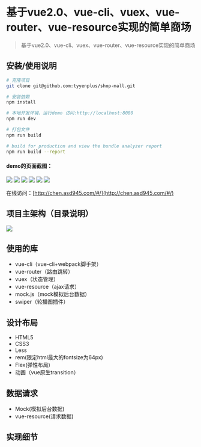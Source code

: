 # 基于vue2.0、vue-cli、vuex、vue-router、vue-resource实现的简单商场

> 基于vue2.0、vue-cli、vuex、vue-router、vue-resource实现的简单商场

## 安装/使用说明

``` bash
# 克隆项目
git clone git@github.com:tyyenplus/shop-mall.git

# 安装依赖
npm install

# 本地开发环境，运行demo 访问:http://localhost:8080
npm run dev

# 打包文件
npm run build

# build for production and view the bundle analyzer report
npm run build --report
```

#### demo的页面截图：
![](http://chen.asd945.com/images/index.png)
![](http://chen.asd945.com/images/list.png)
![](http://chen.asd945.com/images/cart.png)
![](http://chen.asd945.com/images/user.png)
![](http://chen.asd945.com/images/address.png)
![](http://chen.asd945.com/images/order.png)

在线访问：[http://chen.asd945.com/#/](http://chen.asd945.com/#/)

## 项目主架构（目录说明）
![](http://chen.asd945.com/images/test.jpg)

## 使用的库

* vue-cli（vue-cli+webpack脚手架）
* vue-router（路由跳转）
* vuex（状态管理）
* vue-resource（ajax请求）
* mock.js（mock模拟后台数据）
* swiper（轮播图插件）

## 设计布局

* HTML5
* CSS3
* Less
* rem(限定html最大的fontsize为64px)
* Flex(弹性布局)
* 动画（vue原生transition）

## 数据请求

* Mock(模拟后台数据)
* vue-resource(请求数据)

## 实现细节
